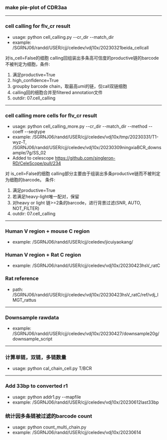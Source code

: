 ### make pie-plot of CDR3aa
---
### cell calling for flv_cr result
- usage: python cell_calling.py --cr_dir --match_dir
- example: /SGRNJ06/randd/USER/cjj/celedev/vdj10x/20230321beida_cellcall

对is_cell=False的细胞 calling回组装出多条高可信度的productive链的barcode不被判定为细胞，条件:
1. 满足productive=True
2. high_confidence=True
3. groupby barcode chain，取最高umi的链，仅call双链细胞
4. calling回的细胞合并至filtered annotation文件
5. outdir: 07.cell_calling 
---
### cell calling more cells for flv_cr result
- usage: python cell_calling_more.py --cr_dir --match_dir --method --coeff --seqtype
- example: /SGRNJ06/randd/USER/cjj/celedev/vdj10x/tmp/20230331/T1-wyz-T, /SGRNJ06/randd/USER/cjj/celedev/vdj10x/20230309ningxiaBCR_downsample/7g/SS_02
- Added to celescope https://github.com/singleron-RD/CeleScope/pull/234

对 is_cell=False的细胞 calling部分主要由于组装出多条productive链而不被判定为细胞的barcode。
条件:
1. 满足productive=True
2. 若满足heavy-light唯一配对，保留
3. 对heavy or light 链>=2条的barcode，进行背景过滤(SNR, AUTO, NOT_FILTER)
4. outdir: 07.cell_calling 
---
### Human V region + mouse C region
- example: /SGRNJ06/randd/USER/cjj/celedev/jicuiyaokang/
### Human V region + Rat C region
- example: /SGRNJ06/randd/USER/cjj/celedev/vdj10x/20230423hsV_ratC
### Rat reference
- path: /SGRNJ06/randd/USER/cjj/celedev/vdj10x/20230423hsV_ratC/ref/vdj_IMGT_rattus
---
### Downsample rawdata
- example: /SGRNJ06/randd/USER/cjj/celedev/vdj10x/20230427/downsample20g/downsample_script
---
### 计算单链，双链，多链数量
- usage: python cal_chain_cell.py T/BCR
---
### Add 33bp to converted r1
- usage: python addr1.py --mapfile
- example: /SGRNJ06/randd/USER/cjj/celedev/vdj10x/20230612last33bp
### 统计因多条链被过滤的barcode count
- usage: python count_multi_chain.py
- example: /SGRNJ06/randd/USER/cjj/celedev/vdj10x/20230614
